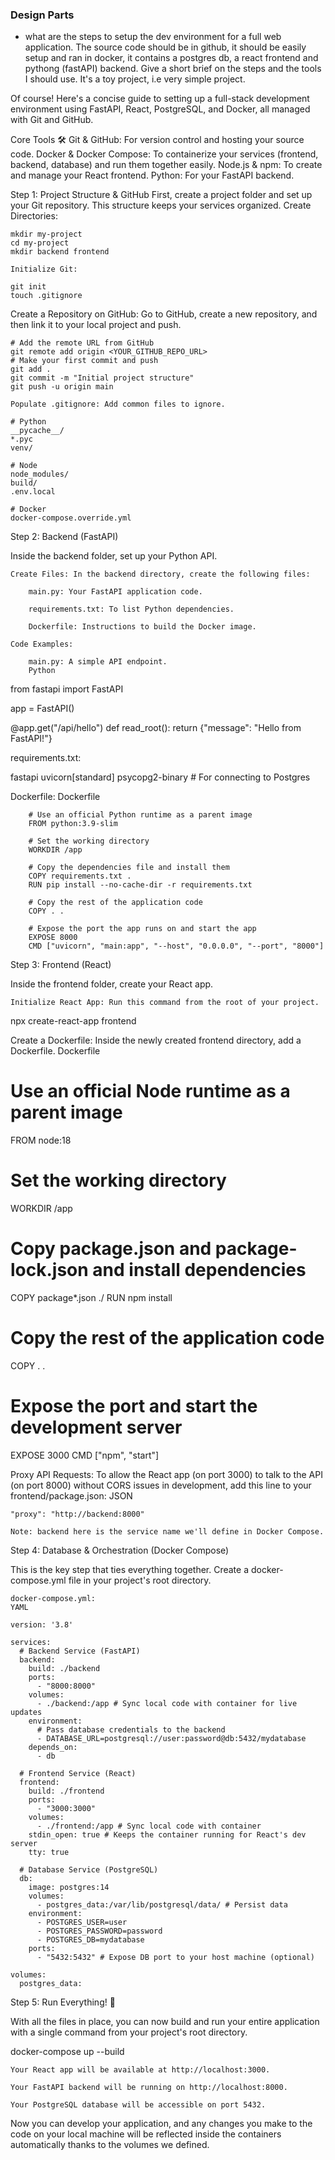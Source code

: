 ### Design Parts
- what are the steps to setup the dev environment for a full web application. The source code should be in github, it should be easily setup and ran in docker, it contains a postgres db, a react frontend and pythong (fastAPI) backend. Give a short brief on the steps and the tools I should use. It's a toy project, i.e very simple project.

Of course! Here's a concise guide to setting up a full-stack development environment using FastAPI, React, PostgreSQL, and Docker, all managed with Git and GitHub.

Core Tools 🛠️
    Git & GitHub: For version control and hosting your source code.
    Docker & Docker Compose: To containerize your services (frontend, backend, database) and run them together easily.
    Node.js & npm: To create and manage your React frontend.
    Python: For your FastAPI backend.

Step 1: Project Structure & GitHub
First, create a project folder and set up your Git repository. This structure keeps your services organized.
    Create Directories:

    mkdir my-project
    cd my-project
    mkdir backend frontend

    Initialize Git:

    git init
    touch .gitignore

Create a Repository on GitHub: Go to GitHub, create a new repository, and then link it to your local project and push.

    # Add the remote URL from GitHub
    git remote add origin <YOUR_GITHUB_REPO_URL>
    # Make your first commit and push
    git add .
    git commit -m "Initial project structure"
    git push -u origin main

    Populate .gitignore: Add common files to ignore.

    # Python
    __pycache__/
    *.pyc
    venv/

    # Node
    node_modules/
    build/
    .env.local

    # Docker
    docker-compose.override.yml

Step 2: Backend (FastAPI)

Inside the backend folder, set up your Python API.

    Create Files: In the backend directory, create the following files:

        main.py: Your FastAPI application code.

        requirements.txt: To list Python dependencies.

        Dockerfile: Instructions to build the Docker image.

    Code Examples:

        main.py: A simple API endpoint.
        Python

from fastapi import FastAPI

app = FastAPI()

@app.get("/api/hello")
def read_root():
    return {"message": "Hello from FastAPI!"}

requirements.txt:

fastapi
uvicorn[standard]
psycopg2-binary # For connecting to Postgres

Dockerfile:
Dockerfile

        # Use an official Python runtime as a parent image
        FROM python:3.9-slim

        # Set the working directory
        WORKDIR /app

        # Copy the dependencies file and install them
        COPY requirements.txt .
        RUN pip install --no-cache-dir -r requirements.txt

        # Copy the rest of the application code
        COPY . .

        # Expose the port the app runs on and start the app
        EXPOSE 8000
        CMD ["uvicorn", "main:app", "--host", "0.0.0.0", "--port", "8000"]

Step 3: Frontend (React)

Inside the frontend folder, create your React app.

    Initialize React App: Run this command from the root of your project.


npx create-react-app frontend

Create a Dockerfile: Inside the newly created frontend directory, add a Dockerfile.
Dockerfile

# Use an official Node runtime as a parent image
FROM node:18

# Set the working directory
WORKDIR /app

# Copy package.json and package-lock.json and install dependencies
COPY package*.json ./
RUN npm install

# Copy the rest of the application code
COPY . .

# Expose the port and start the development server
EXPOSE 3000
CMD ["npm", "start"]

Proxy API Requests: To allow the React app (on port 3000) to talk to the API (on port 8000) without CORS issues in development, add this line to your frontend/package.json:
JSON

    "proxy": "http://backend:8000"

    Note: backend here is the service name we'll define in Docker Compose.

Step 4: Database & Orchestration (Docker Compose)

This is the key step that ties everything together. Create a docker-compose.yml file in your project's root directory.

    docker-compose.yml:
    YAML

    version: '3.8'

    services:
      # Backend Service (FastAPI)
      backend:
        build: ./backend
        ports:
          - "8000:8000"
        volumes:
          - ./backend:/app # Sync local code with container for live updates
        environment:
          # Pass database credentials to the backend
          - DATABASE_URL=postgresql://user:password@db:5432/mydatabase
        depends_on:
          - db

      # Frontend Service (React)
      frontend:
        build: ./frontend
        ports:
          - "3000:3000"
        volumes:
          - ./frontend:/app # Sync local code with container
        stdin_open: true # Keeps the container running for React's dev server
        tty: true

      # Database Service (PostgreSQL)
      db:
        image: postgres:14
        volumes:
          - postgres_data:/var/lib/postgresql/data/ # Persist data
        environment:
          - POSTGRES_USER=user
          - POSTGRES_PASSWORD=password
          - POSTGRES_DB=mydatabase
        ports:
          - "5432:5432" # Expose DB port to your host machine (optional)

    volumes:
      postgres_data:

Step 5: Run Everything! 🚀

With all the files in place, you can now build and run your entire application with a single command from your project's root directory.

docker-compose up --build

    Your React app will be available at http://localhost:3000.

    Your FastAPI backend will be running on http://localhost:8000.

    Your PostgreSQL database will be accessible on port 5432.

Now you can develop your application, and any changes you make to the code on your local machine will be reflected inside the containers automatically thanks to the volumes we defined.